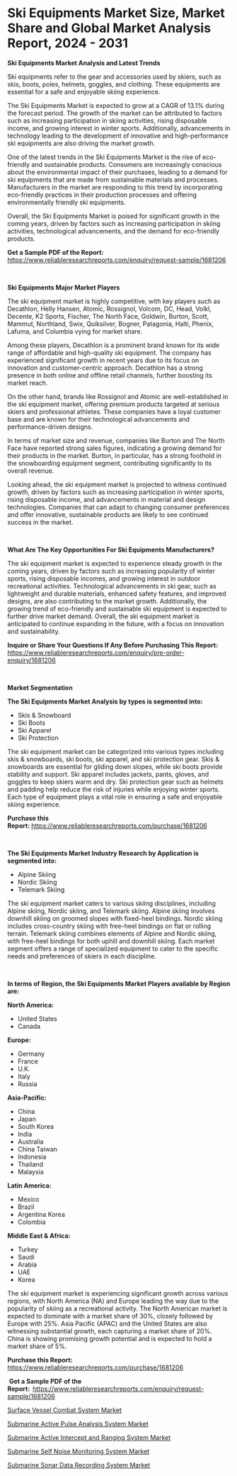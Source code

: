 <p><h1>Ski Equipments Market Size, Market Share and Global Market Analysis Report, 2024 - 2031</h1></p><p><strong>Ski Equipments Market Analysis and Latest Trends</strong></p>
<p><p>Ski equipments refer to the gear and accessories used by skiers, such as skis, boots, poles, helmets, goggles, and clothing. These equipments are essential for a safe and enjoyable skiing experience.</p><p>The Ski Equipments Market is expected to grow at a CAGR of 13.1% during the forecast period. The growth of the market can be attributed to factors such as increasing participation in skiing activities, rising disposable income, and growing interest in winter sports. Additionally, advancements in technology leading to the development of innovative and high-performance ski equipments are also driving the market growth.</p><p>One of the latest trends in the Ski Equipments Market is the rise of eco-friendly and sustainable products. Consumers are increasingly conscious about the environmental impact of their purchases, leading to a demand for ski equipments that are made from sustainable materials and processes. Manufacturers in the market are responding to this trend by incorporating eco-friendly practices in their production processes and offering environmentally friendly ski equipments.</p><p>Overall, the Ski Equipments Market is poised for significant growth in the coming years, driven by factors such as increasing participation in skiing activities, technological advancements, and the demand for eco-friendly products.</p></p>
<p><strong>Get a Sample PDF of the Report:&nbsp;</strong> <a href="https://www.reliableresearchreports.com/enquiry/request-sample/1681206">https://www.reliableresearchreports.com/enquiry/request-sample/1681206</a></p>
<p>&nbsp;</p>
<p><strong>Ski Equipments Major Market Players</strong></p>
<p><p>The ski equipment market is highly competitive, with key players such as Decathlon, Helly Hansen, Atomic, Rossignol, Volcom, DC, Head, Volkl, Decente, K2 Sports, Fischer, The North Face, Goldwin, Burton, Scott, Mammut, Northland, Swix, Quiksilver, Bogner, Patagonia, Halti, Phenix, Lafuma, and Columbia vying for market share.</p><p>Among these players, Decathlon is a prominent brand known for its wide range of affordable and high-quality ski equipment. The company has experienced significant growth in recent years due to its focus on innovation and customer-centric approach. Decathlon has a strong presence in both online and offline retail channels, further boosting its market reach.</p><p>On the other hand, brands like Rossignol and Atomic are well-established in the ski equipment market, offering premium products targeted at serious skiers and professional athletes. These companies have a loyal customer base and are known for their technological advancements and performance-driven designs.</p><p>In terms of market size and revenue, companies like Burton and The North Face have reported strong sales figures, indicating a growing demand for their products in the market. Burton, in particular, has a strong foothold in the snowboarding equipment segment, contributing significantly to its overall revenue.</p><p>Looking ahead, the ski equipment market is projected to witness continued growth, driven by factors such as increasing participation in winter sports, rising disposable income, and advancements in material and design technologies. Companies that can adapt to changing consumer preferences and offer innovative, sustainable products are likely to see continued success in the market.</p></p>
<p>&nbsp;</p>
<p><strong>What Are The Key Opportunities For Ski Equipments Manufacturers?</strong></p>
<p><p>The ski equipment market is expected to experience steady growth in the coming years, driven by factors such as increasing popularity of winter sports, rising disposable incomes, and growing interest in outdoor recreational activities. Technological advancements in ski gear, such as lightweight and durable materials, enhanced safety features, and improved designs, are also contributing to the market growth. Additionally, the growing trend of eco-friendly and sustainable ski equipment is expected to further drive market demand. Overall, the ski equipment market is anticipated to continue expanding in the future, with a focus on innovation and sustainability.</p></p>
<p><strong>Inquire or Share Your Questions If Any Before Purchasing This Report:</strong> <a href="https://www.reliableresearchreports.com/enquiry/pre-order-enquiry/1681206">https://www.reliableresearchreports.com/enquiry/pre-order-enquiry/1681206</a></p>
<p>&nbsp;</p>
<p><strong>Market Segmentation</strong></p>
<p><strong>The Ski Equipments Market Analysis by types is segmented into:</strong></p>
<p><ul><li>Skis & Snowboard</li><li>Ski Boots</li><li>Ski Apparel</li><li>Ski Protection</li></ul></p>
<p><p>The ski equipment market can be categorized into various types including skis & snowboards, ski boots, ski apparel, and ski protection gear. Skis & snowboards are essential for gliding down slopes, while ski boots provide stability and support. Ski apparel includes jackets, pants, gloves, and goggles to keep skiers warm and dry. Ski protection gear such as helmets and padding help reduce the risk of injuries while enjoying winter sports. Each type of equipment plays a vital role in ensuring a safe and enjoyable skiing experience.</p></p>
<p><strong>Purchase this Report:&nbsp;</strong><a href="https://www.reliableresearchreports.com/purchase/1681206">https://www.reliableresearchreports.com/purchase/1681206</a></p>
<p>&nbsp;</p>
<p><strong>The Ski Equipments Market Industry Research by Application is segmented into:</strong></p>
<p><ul><li>Alpine Skiing</li><li>Nordic Skiing</li><li>Telemark Skiing</li></ul></p>
<p><p>The ski equipment market caters to various skiing disciplines, including Alpine skiing, Nordic skiing, and Telemark skiing. Alpine skiing involves downhill skiing on groomed slopes with fixed-heel bindings. Nordic skiing includes cross-country skiing with free-heel bindings on flat or rolling terrain. Telemark skiing combines elements of Alpine and Nordic skiing, with free-heel bindings for both uphill and downhill skiing. Each market segment offers a range of specialized equipment to cater to the specific needs and preferences of skiers in each discipline.</p></p>
<p>&nbsp;</p>
<p><strong>In terms of Region, the Ski Equipments Market Players available by Region are:</strong></p>
<p>
    <p> <strong> North America: </strong>
        <ul>
            <li>United States</li>
            <li>Canada</li>
        </ul>
        </p> 
    <p> <strong> Europe: </strong>
        <ul>
            <li>Germany</li>
            <li>France</li>
            <li>U.K.</li>
            <li>Italy</li>
            <li>Russia</li>
        </ul>
        </p> 
    <p> <strong> Asia-Pacific: </strong>
        <ul>
            <li>China</li>
            <li>Japan</li>
            <li>South Korea</li>
            <li>India</li>
            <li>Australia</li>
            <li>China Taiwan</li>
            <li>Indonesia</li>
            <li>Thailand</li>
            <li>Malaysia</li>
        </ul>
        </p> 
    <p> <strong> Latin America: </strong>
        <ul>
            <li>Mexico</li>
            <li>Brazil</li>
            <li>Argentina Korea</li>
            <li>Colombia</li>
        </ul>
        </p> 
    <p> <strong> Middle East & Africa: </strong>
        <ul>
            <li>Turkey</li>
            <li>Saudi</li>
            <li>Arabia</li>
            <li>UAE</li>
            <li>Korea</li>
        </ul>
    </p>
    </p>
<p><p>The ski equipment market is experiencing significant growth across various regions, with North America (NA) and Europe leading the way due to the popularity of skiing as a recreational activity. The North American market is expected to dominate with a market share of 30%, closely followed by Europe with 25%. Asia Pacific (APAC) and the United States are also witnessing substantial growth, each capturing a market share of 20%. China is showing promising growth potential and is expected to hold a market share of 5%.</p></p>
<p><strong>Purchase this Report: </strong><a href="https://www.reliableresearchreports.com/purchase/1681206">https://www.reliableresearchreports.com/purchase/1681206</a></p>
<p>&nbsp;<strong>Get a Sample PDF of the Report:&nbsp;&nbsp;</strong><a href="https://www.reliableresearchreports.com/enquiry/request-sample/1681206">https://www.reliableresearchreports.com/enquiry/request-sample/1681206</a></p>
<p><strong></strong></p>
<p><p><a href="https://medium.com/@aarongreen1979/surface-vessel-combat-system-market-size-and-market-trends-complete-industry-overview-2024-to-2d8de79926c6">Surface Vessel Combat System Market</a></p><p><a href="https://medium.com/p/f31ab546da6e/edit">Submarine Active Pulse Analysis System Market</a></p><p><a href="https://medium.com/@aarongreen1979/submarine-active-intercept-and-ranging-system-market-furnishes-information-on-market-share-market-12996bc66b27">Submarine Active Intercept and Ranging System Market</a></p><p><a href="https://medium.com/@aarongreen1979/submarine-self-noise-monitoring-system-nbsp-market-focuses-on-market-share-size-and-projected-ec1f52fe7a36">Submarine Self Noise Monitoring System Market</a></p><p><a href="https://medium.com/@aarongreen1979/submarine-sonar-data-recording-system-market-the-key-to-successful-business-strategy-forecast-till-0f98213120da">Submarine Sonar Data Recording System Market</a></p></p>